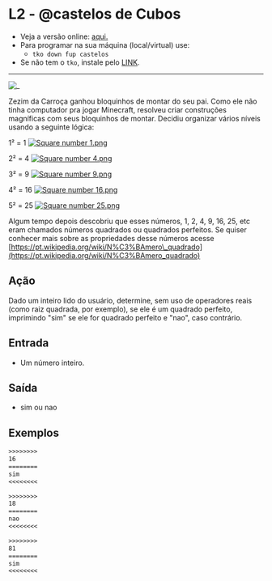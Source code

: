 # L2 - @castelos de Cubos

- Veja a versão online: [aqui.](https://github.com/qxcodefup/arcade/blob/master/base/castelos/Readme.md)
- Para programar na sua máquina (local/virtual) use:
  - `tko down fup castelos`
- Se não tem o `tko`, instale pelo [LINK](https://github.com/senapk/tko#tko).

---

![_](https://raw.githubusercontent.com/qxcodefup/arcade/master/base/castelos/cover.jpg)

Zezim da Carroça ganhou bloquinhos de montar do seu pai. Como ele não tinha computador pra jogar Minecraft, resolveu criar construções magníficas com seus bloquinhos de montar. Decidiu organizar vários níveis usando a seguinte lógica:

1² = 1 [![Square number 1.png](https://upload.wikimedia.org/wikipedia/commons/7/78/Square_number_1.png)](https://raw.githubusercontent.com/qxcodefup/arcade/master/base/castelos/quadrado1.png)

2² = 4 [![Square number 4.png](https://upload.wikimedia.org/wikipedia/commons/e/e1/Square_number_4.png)](https://raw.githubusercontent.com/qxcodefup/arcade/master/base/castelos/quadrado2.png)

3² = 9 [![Square number 9.png](https://upload.wikimedia.org/wikipedia/commons/4/4c/Square_number_9.png)](https://raw.githubusercontent.com/qxcodefup/arcade/master/base/castelos/quadrado9.png)  

4² = 16 [![Square number 16.png](https://upload.wikimedia.org/wikipedia/commons/f/f8/Square_number_16.png)](https://raw.githubusercontent.com/qxcodefup/arcade/master/base/castelos/quadrado16.png)  

5² = 25 [![Square number 25.png](https://upload.wikimedia.org/wikipedia/commons/0/0a/Square_number_25.png)](https://raw.githubusercontent.com/qxcodefup/arcade/master/base/castelos/quadrado25.png)

Algum tempo depois descobriu que esses números, 1, 2, 4, 9, 16, 25, etc eram chamados números quadrados ou quadrados perfeitos. Se quiser conhecer mais sobre as propriedades desse números acesse [https://pt.wikipedia.org/wiki/N%C3%BAmero\_quadrado](https://pt.wikipedia.org/wiki/N%C3%BAmero_quadrado)

## Ação

Dado um inteiro lido do usuário, determine, sem uso de operadores reais (como raiz quadrada, por exemplo), se ele é um quadrado perfeito, imprimindo "sim" se ele for quadrado perfeito e "nao", caso contrário.  

## Entrada

- Um número inteiro.

## Saída

- sim ou nao

## Exemplos

``` txt
>>>>>>>>
16
========
sim
<<<<<<<<

>>>>>>>>
18
========
nao
<<<<<<<<

>>>>>>>>
81
========
sim
<<<<<<<<
```

